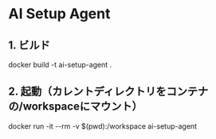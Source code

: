 # AI Setup Agent

## 1. ビルド
docker build -t ai-setup-agent .

## 2. 起動（カレントディレクトリをコンテナの/workspaceにマウント）
docker run -it --rm -v $(pwd):/workspace ai-setup-agent
